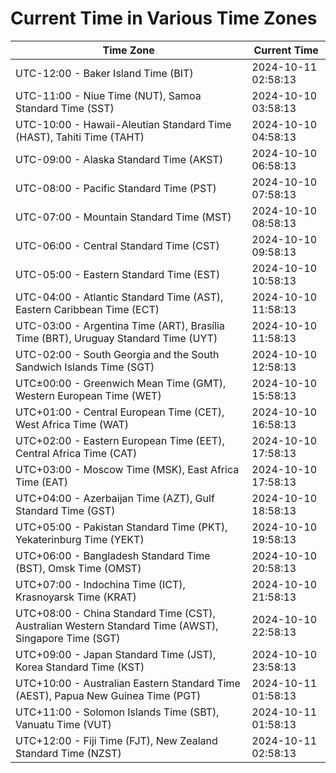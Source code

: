 # Current Time in Various Time Zones

| Time Zone | Current Time |
|-----------|--------------|
| UTC-12:00 - Baker Island Time (BIT) | 2024-10-11 02:58:13 |
| UTC-11:00 - Niue Time (NUT), Samoa Standard Time (SST) | 2024-10-10 03:58:13 |
| UTC-10:00 - Hawaii-Aleutian Standard Time (HAST), Tahiti Time (TAHT) | 2024-10-10 04:58:13 |
| UTC-09:00 - Alaska Standard Time (AKST) | 2024-10-10 06:58:13 |
| UTC-08:00 - Pacific Standard Time (PST) | 2024-10-10 07:58:13 |
| UTC-07:00 - Mountain Standard Time (MST) | 2024-10-10 08:58:13 |
| UTC-06:00 - Central Standard Time (CST) | 2024-10-10 09:58:13 |
| UTC-05:00 - Eastern Standard Time (EST) | 2024-10-10 10:58:13 |
| UTC-04:00 - Atlantic Standard Time (AST), Eastern Caribbean Time (ECT) | 2024-10-10 11:58:13 |
| UTC-03:00 - Argentina Time (ART), Brasília Time (BRT), Uruguay Standard Time (UYT) | 2024-10-10 11:58:13 |
| UTC-02:00 - South Georgia and the South Sandwich Islands Time (SGT) | 2024-10-10 12:58:13 |
| UTC±00:00 - Greenwich Mean Time (GMT), Western European Time (WET) | 2024-10-10 15:58:13 |
| UTC+01:00 - Central European Time (CET), West Africa Time (WAT) | 2024-10-10 16:58:13 |
| UTC+02:00 - Eastern European Time (EET), Central Africa Time (CAT) | 2024-10-10 17:58:13 |
| UTC+03:00 - Moscow Time (MSK), East Africa Time (EAT) | 2024-10-10 17:58:13 |
| UTC+04:00 - Azerbaijan Time (AZT), Gulf Standard Time (GST) | 2024-10-10 18:58:13 |
| UTC+05:00 - Pakistan Standard Time (PKT), Yekaterinburg Time (YEKT) | 2024-10-10 19:58:13 |
| UTC+06:00 - Bangladesh Standard Time (BST), Omsk Time (OMST) | 2024-10-10 20:58:13 |
| UTC+07:00 - Indochina Time (ICT), Krasnoyarsk Time (KRAT) | 2024-10-10 21:58:13 |
| UTC+08:00 - China Standard Time (CST), Australian Western Standard Time (AWST), Singapore Time (SGT) | 2024-10-10 22:58:13 |
| UTC+09:00 - Japan Standard Time (JST), Korea Standard Time (KST) | 2024-10-10 23:58:13 |
| UTC+10:00 - Australian Eastern Standard Time (AEST), Papua New Guinea Time (PGT) | 2024-10-11 01:58:13 |
| UTC+11:00 - Solomon Islands Time (SBT), Vanuatu Time (VUT) | 2024-10-11 01:58:13 |
| UTC+12:00 - Fiji Time (FJT), New Zealand Standard Time (NZST) | 2024-10-11 02:58:13 |
